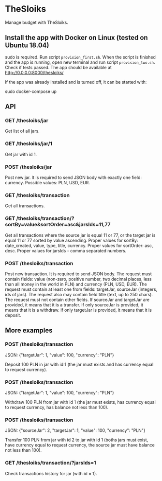 # TheSloiks

Manage budget with TheSloiks.

## Install the app with Docker on Linux (tested on Ubuntu 18.04)
sudo is required. Run script `provision_first.sh`. When the script is finished and the app is running, open new terminal and run script `provision_two.sh`. Check if tests passed. The app should be available at http://0.0.0.0:8000/thesloiks/


If the app was already installed and is turned off, it can be started with:

sudo docker-compose up

## API

### GET /thesloiks/jar

Get list of all jars.

### GET /thesloiks/jar/1

Get jar with id 1.

### POST /thesloiks/jar

Post new jar. It is required to send JSON body with exactly one field: currency. Possible values: PLN, USD, EUR.

### GET /thesloiks/transaction

Get all transactions.

### GET /thesloiks/transaction/?sortBy=value&sortOrder=asc&jarsIds=11,77

Get all transactions where the source jar is equal 11 or 77, or the target jar is equal 11 or 77 sorted by value ascending. Proper values for sortBy: date_created, value, type, title, currency. Proper values for sortOrder: asc, desc. Proper values for jarsIds - comma separated numbers.

### POST /thesloiks/transaction

Post new transaction. It is required to send JSON body. The request must contain fields: value (non-zero, positive number, two decimal places, less than all money in the world in PLN) and currency (PLN, USD, EUR). The request must contain at least one from fields: targetJar, sourceJar (integers, ids of jars). The request also may contain field title (text, up to 250 chars). The request must not contain other fields. If sourceJar and targetJar are provided, it means that it is a transfer. If only sourceJar is provided, it means that it is a withdraw. If only targetJar is provided, it means that it is deposit.

## More examples

### POST /thesloiks/transaction

JSON: {"targetJar": 1, "value": 100, "currency": "PLN"}

Deposit 100 PLN in jar with id 1 (the jar must exists and has currency equal to request currency).

### POST /thesloiks/transaction

JSON: {"targetJar": 1, "value": 100, "currency": "PLN"}

Withdraw 100 PLN from jar with id 1 (the jar must exists, has currency equal to request currency, has balance not less than 100).

### POST /thesloiks/transaction

JSON: {"sourceJar": 2, "targetJar": 1, "value": 100, "currency": "PLN"}

Transfer 100 PLN from jar with id 2 to jar with id 1 (boths jars must exist, have currency equal to request currency, the source jar must have balance not less than 100).

### GET /thesloiks/transaction/?jarsIds=1

Check transactions history for jar (with id = 1).
